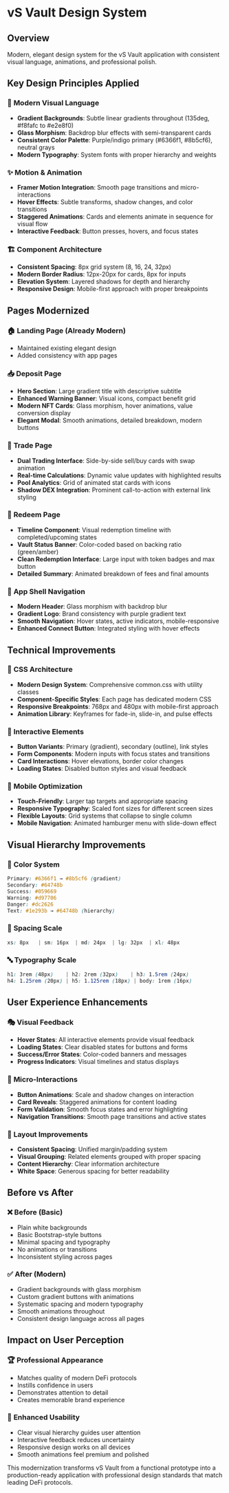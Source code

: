 # vS Vault Design System

## Overview
Modern, elegant design system for the vS Vault application with consistent visual language, animations, and professional polish.

## Key Design Principles Applied

### 🎨 **Modern Visual Language**
- **Gradient Backgrounds**: Subtle linear gradients throughout (135deg, #f8fafc to #e2e8f0)
- **Glass Morphism**: Backdrop blur effects with semi-transparent cards
- **Consistent Color Palette**: Purple/indigo primary (#6366f1, #8b5cf6), neutral grays
- **Modern Typography**: System fonts with proper hierarchy and weights

### ✨ **Motion & Animation**
- **Framer Motion Integration**: Smooth page transitions and micro-interactions
- **Hover Effects**: Subtle transforms, shadow changes, and color transitions
- **Staggered Animations**: Cards and elements animate in sequence for visual flow
- **Interactive Feedback**: Button presses, hovers, and focus states

### 🏗️ **Component Architecture**
- **Consistent Spacing**: 8px grid system (8, 16, 24, 32px)
- **Modern Border Radius**: 12px-20px for cards, 8px for inputs
- **Elevation System**: Layered shadows for depth and hierarchy
- **Responsive Design**: Mobile-first approach with proper breakpoints

## Pages Modernized

### 🏠 **Landing Page** (Already Modern)
- Maintained existing elegant design
- Added consistency with app pages

### 📥 **Deposit Page**
- **Hero Section**: Large gradient title with descriptive subtitle
- **Enhanced Warning Banner**: Visual icons, compact benefit grid
- **Modern NFT Cards**: Glass morphism, hover animations, value conversion display
- **Elegant Modal**: Smooth animations, detailed breakdown, modern buttons

### 💱 **Trade Page**  
- **Dual Trading Interface**: Side-by-side sell/buy cards with swap animation
- **Real-time Calculations**: Dynamic value updates with highlighted results
- **Pool Analytics**: Grid of animated stat cards with icons
- **Shadow DEX Integration**: Prominent call-to-action with external link styling

### 🔄 **Redeem Page**
- **Timeline Component**: Visual redemption timeline with completed/upcoming states
- **Vault Status Banner**: Color-coded based on backing ratio (green/amber)
- **Clean Redemption Interface**: Large input with token badges and max button
- **Detailed Summary**: Animated breakdown of fees and final amounts

### 🧭 **App Shell Navigation**
- **Modern Header**: Glass morphism with backdrop blur
- **Gradient Logo**: Brand consistency with purple gradient text
- **Smooth Navigation**: Hover states, active indicators, mobile-responsive
- **Enhanced Connect Button**: Integrated styling with hover effects

## Technical Improvements

### 🎯 **CSS Architecture**
- **Modern Design System**: Comprehensive common.css with utility classes
- **Component-Specific Styles**: Each page has dedicated modern CSS
- **Responsive Breakpoints**: 768px and 480px with mobile-first approach
- **Animation Library**: Keyframes for fade-in, slide-in, and pulse effects

### 🔧 **Interactive Elements**
- **Button Variants**: Primary (gradient), secondary (outline), link styles
- **Form Components**: Modern inputs with focus states and transitions
- **Card Interactions**: Hover elevations, border color changes
- **Loading States**: Disabled button styles and visual feedback

### 📱 **Mobile Optimization**
- **Touch-Friendly**: Larger tap targets and appropriate spacing
- **Responsive Typography**: Scaled font sizes for different screen sizes
- **Flexible Layouts**: Grid systems that collapse to single column
- **Mobile Navigation**: Animated hamburger menu with slide-down effect

## Visual Hierarchy Improvements

### 🎨 **Color System**
```css
Primary: #6366f1 → #8b5cf6 (gradient)
Secondary: #64748b
Success: #059669  
Warning: #d97706
Danger: #dc2626
Text: #1e293b → #64748b (hierarchy)
```

### 📏 **Spacing Scale**
```css
xs: 8px   | sm: 16px  | md: 24px  | lg: 32px  | xl: 48px
```

### 🔤 **Typography Scale**
```css
h1: 3rem (48px)    | h2: 2rem (32px)    | h3: 1.5rem (24px)
h4: 1.25rem (20px) | h5: 1.125rem (18px) | body: 1rem (16px)
```

## User Experience Enhancements

### 🎭 **Visual Feedback**
- **Hover States**: All interactive elements provide visual feedback
- **Loading States**: Clear disabled states for buttons and forms
- **Success/Error States**: Color-coded banners and messages
- **Progress Indicators**: Visual timelines and status displays

### 🎪 **Micro-Interactions**
- **Button Animations**: Scale and shadow changes on interaction
- **Card Reveals**: Staggered animations for content loading
- **Form Validation**: Smooth focus states and error highlighting
- **Navigation Transitions**: Smooth page transitions and active states

### 📐 **Layout Improvements**
- **Consistent Spacing**: Unified margin/padding system
- **Visual Grouping**: Related elements grouped with proper spacing
- **Content Hierarchy**: Clear information architecture
- **White Space**: Generous spacing for better readability

## Before vs After

### ❌ **Before (Basic)**
- Plain white backgrounds
- Basic Bootstrap-style buttons
- Minimal spacing and typography
- No animations or transitions
- Inconsistent styling across pages

### ✅ **After (Modern)**
- Gradient backgrounds with glass morphism
- Custom gradient buttons with animations
- Systematic spacing and modern typography
- Smooth animations throughout
- Consistent design language across all pages

## Impact on User Perception

### 🏆 **Professional Appearance**
- Matches quality of modern DeFi protocols
- Instills confidence in users
- Demonstrates attention to detail
- Creates memorable brand experience

### 🚀 **Enhanced Usability**
- Clear visual hierarchy guides user attention
- Interactive feedback reduces uncertainty
- Responsive design works on all devices
- Smooth animations feel premium and polished

This modernization transforms vS Vault from a functional prototype into a production-ready application with professional design standards that match leading DeFi protocols.
